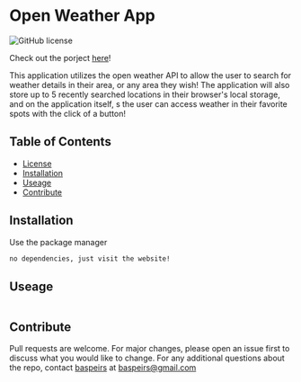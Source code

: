 # Open Weather App
![GitHub license](https://img.shields.io/badge/license-None-blue.svg)

Check out the porject [here](https://baspeirs.github.io/homework6/)!
 
This application utilizes the open weather API to allow the user to search for weather details in their area, or any area they wish! The application will also store up to 5 recently searched locations in their browser's local storage, and on the application itself, s the user can access weather in their favorite spots with the click of a button!

## Table of Contents
* [License](#license)
* [Installation](#installation)
* [Useage](#useage)
* [Contribute](#contribute)

## Installation
Use the package manager 
```bash
no dependencies, just visit the website!
```

## Useage
```bash

```

## Contribute
Pull requests are welcome. For major changes, please open an issue first to discuss what you would like to change.
For any additional questions about the repo, contact [baspeirs](undefined) at baspeirs@gmail.com

